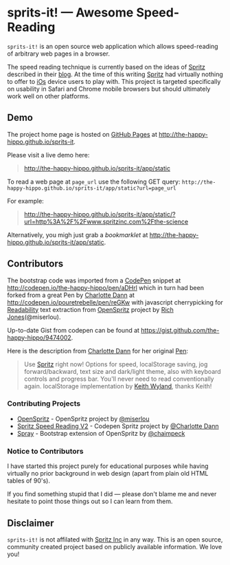 sprits-it! — Awesome Speed-Reading
==================================

`sprits-it!` is an open source web application which allows speed-reading of arbitrary web pages in a browser.

The speed reading technique is currently based on the ideas of [Spritz](http://www.spritzinc.com/) described in their [blog](http://www.spritzinc.com/blog). At the time of this writing [Spritz](http://www.spritzinc.com/) had virtually nothing to offer to [iOs](http://www.apple.com/ios) device users to play with. This project is targeted specifically on usability in Safari and Chrome mobile browsers but should ultimately work well on other platforms.

## Demo

The project home page is hosted on [GitHub Pages](http://pages.github.com) at http://the-happy-hippo.github.io/sprits-it.

Please visit a live demo here:

> http://the-happy-hippo.github.io/sprits-it/app/static

To read a web page at ``page_url`` use the following GET query:
`http://the-happy-hippo.github.io/sprits-it/app/static?url=page_url`

For example:

> http://the-happy-hippo.github.io/sprits-it/app/static/?url=http%3A%2F%2Fwww.spritzinc.com%2Fthe-science

Alternatively, you migh just grab a _bookmarklet_ at http://the-happy-hippo.github.io/sprits-it/app/static.

## Contributors

The bootstrap code was imported from a [CodePen](http://codepen.io) snippet at http://codepen.io/the-happy-hippo/pen/aDHrl which in turn had been forked from a great Pen by [Charlotte Dann](http://codepen.io/pouretrebelle) at http://codepen.io/pouretrebelle/pen/reGKw with javascript cherrypicking for [Readability](https://www.readability.com) text extraction from [OpenSpritz](https://github.com/Miserlou/OpenSpritz) project by [Rich Jones](https://github.com/Miserlou)(@miserlou).

Up-to-date Gist from codepen can be found at https://gist.github.com/the-happy-hippo/9474002.

Here is the description from [Charlotte Dann](http://codepen.io/pouretrebelle) for her original [Pen](http://codepen.io/pouretrebelle/pen/reGKw):
> Use [Spritz](http://www.spritzinc.com/) right now! Options for speed, localStorage saving, jog forward/backward, text size and dark/light theme, also with keyboard controls and progress bar. You'll never need to read conventionally again. 
> localStorage implementation by [Keith Wyland](http://codepen.io/keithwyland/), thanks Keith!

### Contributing Projects

* [OpenSpritz](https://github.com/Miserlou/OpenSpritz) - OpenSpritz project by [@miserlou](https://github.com/miserlou)
* [Spritz Speed Reading V2](http://codepen.io/pouretrebelle/pen/reGKw) - Codepen Spritz project by [@Charlotte Dann](http://codepen.io/pouretrebelle)
* [Spray](https://github.com/chaimpeck/spray) - Bootstrap extension of OpenSpritz by [@chaimpeck](https://github.com/chaimpeck)

### Notice to Contributors

I have started this project purely for educational purposes while having virtually no prior background in web design (apart from plain old HTML tables of 90's).

If you find something stupid that I did &mdash; please don't blame me and never hesitate to point those things out so I can learn from them.

## Disclaimer

`sprits-it!` is not affilated with [Spritz Inc](http://www.spritzinc.com/) in any way. This is an open source, community created project based on publicly available information. We love you!
